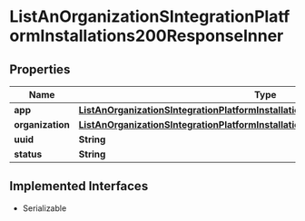 

# ListAnOrganizationSIntegrationPlatformInstallations200ResponseInner


## Properties

| Name | Type | Description | Notes |
|------------ | ------------- | ------------- | -------------|
|**app** | [**ListAnOrganizationSIntegrationPlatformInstallations200ResponseInnerApp**](ListAnOrganizationSIntegrationPlatformInstallations200ResponseInnerApp.md) |  |  |
|**organization** | [**ListAnOrganizationSIntegrationPlatformInstallations200ResponseInnerOrganization**](ListAnOrganizationSIntegrationPlatformInstallations200ResponseInnerOrganization.md) |  |  |
|**uuid** | **String** |  |  |
|**status** | **String** |  |  |


## Implemented Interfaces

* Serializable


